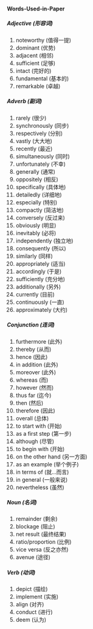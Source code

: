 #### Words-Used-in-Paper

##### Adjective (形容词)
1. noteworthy (值得一提)
2. dominant (优势)
3. adjacent (相邻)
4. sufficient (足够)
5. intact (完好的)
6. fundamental (基本的)
7. remarkable (卓越)

##### Adverb (副词)

1. rarely (很少)
2. synchronously (同步)
3. respectively (分别)
4. vastly (大大地)
5. recently (最近)
6. simultaneously (同时)
7. unfortunately (不幸)
8. generally (通常)
9. oppositely (相反)
10. specifically (具体地)
11. detailedly (详细地)
12. especially (特别)
13. compactly (简洁地)
14. conversely (反过来)
15. obviously (明显)
16. inevitably (必将)
17. independently (独立地)
18. consequently (所以)
19. similarly (同样)
20. appropriately (适当)
21. accordingly (于是)
22. sufficiently (充分地)
23. additionally (另外)
24. currently (目前)
25. continuously (一直)
26. approximately (大约)

##### Conjunction (连词)

1. furthermore (此外)
2. thereby (从而)
3. hence (因此)
4. in addition (此外)
5. moreover (此外)
6. whereas (而)
7. however (然而)
8. thus far (迄今)
9. then (然后)
10. therefore (因此)
11. overall (总体)
12. to start with (开始)
13. as a first step (第一步)
14. although (尽管)
15. to begin with (开始)
16. on the other hand (另一方面)
17. as an example (举个例子)
18. in terms of (就...而言)
19. in general (一般来说)
20. nevertheless (虽然) 


##### Noun (名词)

1. remainder (剩余)
2. blockage (阻止)
3. net result (最终结果)
4. ratio/proportion (比例)
5. vice versa (反之亦然)
6. avenue (途径)


##### Verb (动词)

1. depict (描绘) 
2. implement (实施)
3. align (对齐)
4. conduct (进行)
5. deem (认为)